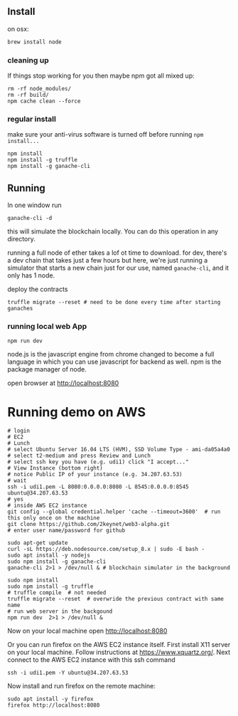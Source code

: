 ## Install

on osx:
```bash
brew install node
```

### cleaning up
If things stop working for you then maybe npm got all mixed up:

```angular2html
rm -rf node_modules/
rm -rf build/
npm cache clean --force
```

### regular install
make sure your anti-virus software is turned off before running `npm install...`
```
npm install
npm install -g truffle
npm install -g ganache-cli
```

## Running

In one window run

```angular2html
ganache-cli -d
```
this will simulate the blockchain locally.
You can do this operation in any directory.

running a full node of ether takes a lof ot time to download. for dev, there's a dev chain that takes just a few hours
but here, we're just running a simulator that starts a new chain just for our use, named `ganache-cli`, and it only has 1 node.

deploy the contracts

```angular2html
truffle migrate --reset # need to be done every time after starting ganaches 
```

### running local web App
```angular2html
npm run dev 
```
node.js is the javascript engine from chrome changed to become a full language in which you can use javascript for backend as well.
npm is the package manager of node.

open browser at [http://localhost:8080](http://localhost:8080)


# Running demo on AWS
```angular2html
# login
# EC2
# Lunch
# select Ubuntu Server 16.04 LTS (HVM), SSD Volume Type - ami-da05a4a0
# select t2-medium and press Review and Lunch
# select ssh key you have (e.g. udi1) click "I accept..."
# View Instance (bottom right)
# notice Public IP of your instance (e.g. 34.207.63.53)
# wait
ssh -i udi1.pem -L 8080:0.0.0.0:8080 -L 8545:0.0.0.0:8545 ubuntu@34.207.63.53
# yes
# inside AWS EC2 instance
git config --global credential.helper 'cache --timeout=3600'  # run this only once on the machine
git clone https://github.com/2keynet/web3-alpha.git 
# enter user name/password for github

sudo apt-get update
curl -sL https://deb.nodesource.com/setup_8.x | sudo -E bash -
sudo apt install -y nodejs
sudo npm install -g ganache-cli
ganache-cli 2>1 > /dev/null & # blockchain simulator in the background

sudo npm install
sudo npm install -g truffle
# truffle compile  # not needed
truffle migrate --reset  # overwride the previous contract with same name
# run web server in the backgound
npm run dev  2>1 > /dev/null &
```
Now on your local machine open [http://localhost:8080](http://localhost:8080)

Or you can run firefox on the AWS EC2 instance itself.
First install X11 server on your local machine. Follow instructions at 
https://www.xquartz.org/.
Next connect to the AWS EC2 instance with this ssh command
```
ssh -i udi1.pem -Y ubuntu@34.207.63.53
```
Now install and run firefox on the remote machine:
```
sudo apt install -y firefox
firefox http://localhost:8080
```
